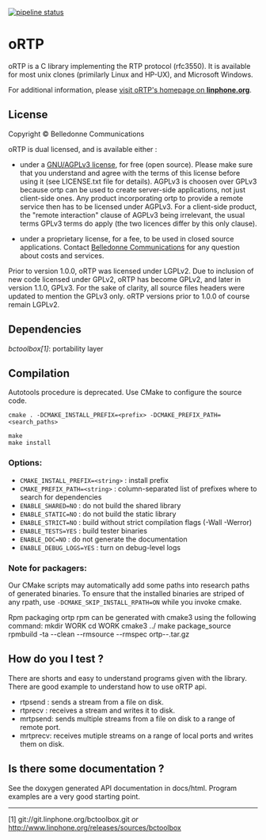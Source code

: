 [![pipeline status](https://gitlab.linphone.org/BC/public/ortp/badges/master/pipeline.svg)](https://gitlab.linphone.org/BC/public/ortp/commits/master)

oRTP
====


oRTP is a C library implementing the RTP protocol (rfc3550). It is available
for most unix clones (primilarly Linux and HP-UX), and Microsoft Windows.

For additional information, please [visit oRTP's homepage on **linphone.org**](http://www.linphone.org/technical-corner/ortp).


License
-------

Copyright © Belledonne Communications

oRTP is dual licensed, and is available either :

 - under a [GNU/AGPLv3 license](https://www.gnu.org/licenses/agpl-3.0.html), for free (open source). Please make sure that you understand and agree with the terms of this license before using it (see LICENSE.txt file for details). AGPLv3 is choosen over GPLv3 because ortp can be used to create server-side applications, not just client-side ones. Any product incorporating ortp to provide a remote service then has to be licensed under AGPLv3.
 For a client-side product, the "remote interaction" clause of AGPLv3 being irrelevant, the usual terms GPLv3 terms do apply (the two licences differ by this only clause).


 - under a proprietary license, for a fee, to be used in closed source applications. Contact [Belledonne Communications](https://www.linphone.org/contact) for any question about costs and services.

Prior to version 1.0.0, oRTP was licensed under LGPLv2. Due to inclusion of new code licensed under GPLv2, oRTP has become GPLv2,
and later in version 1.1.0, GPLv3.
For the sake of clarity, all source files headers were updated to mention the GPLv3 only.
oRTP versions prior to 1.0.0 of course remain LGPLv2.


Dependencies
------------

*bctoolbox[1]*: portability layer


Compilation
-----------

Autotools procedure is deprecated. Use CMake to configure the source code.

	cmake . -DCMAKE_INSTALL_PREFIX=<prefix> -DCMAKE_PREFIX_PATH=<search_paths>
	
	make
	make install

### Options:

- `CMAKE_INSTALL_PREFIX=<string>` : install prefix
- `CMAKE_PREFIX_PATH=<string>`    : column-separated list of prefixes where to search for dependencies
- `ENABLE_SHARED=NO`              : do not build the shared library
- `ENABLE_STATIC=NO`              : do not build the static library
- `ENABLE_STRICT=NO`              : build without strict compilation flags (-Wall -Werror)
- `ENABLE_TESTS=YES`              : build tester binaries
- `ENABLE_DOC=NO`                 : do not generate the documentation
- `ENABLE_DEBUG_LOGS=YES`         : turn on debug-level logs


### Note for packagers:

Our CMake scripts may automatically add some paths into research paths of generated binaries.
To ensure that the installed binaries are striped of any rpath, use `-DCMAKE_SKIP_INSTALL_RPATH=ON`
while you invoke cmake.

Rpm packaging
ortp rpm can be generated with cmake3 using the following command:
mkdir WORK
cd WORK
cmake3 ../
make package_source
rpmbuild -ta --clean --rmsource --rmspec ortp-<version>-<release>.tar.gz


How do you I test ?
-------------------

There are shorts and easy to understand programs given with the library. There are good example
to understand how to use oRTP api.

- rtpsend : sends a stream from a file on disk.
- rtprecv : receives a stream and writes it to disk.
- mrtpsend: sends multiple streams from a file on disk to a range of remote port.
- mrtprecv:	receives mutiple streams on a range of local ports and writes them on disk.


Is there some documentation ?
-----------------------------

See the doxygen generated API documentation in docs/html. Program examples are a very good
starting point.



----------------------------------------


[1] git://git.linphone.org/bctoolbox.git *or* <http://www.linphone.org/releases/sources/bctoolbox>
